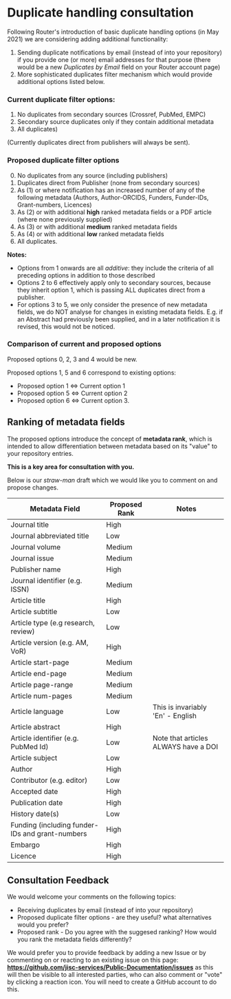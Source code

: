 # Duplicate handling consultation

Following Router's introduction of basic duplicate handling options (in May 2021) we are considering adding additional functionality:

1. Sending duplicate notifications by email (instead of into your repository) if you provide one (or more) email addresses for that purpose (there would be a new *Duplicates by Email* field on your Router account page)
2. More sophisticated duplicates filter mechanism which would provide additional options listed below.

### Current duplicate filter options:
1. No duplicates from secondary sources (Crossref, PubMed, EMPC)
2. Secondary source duplicates only if they contain additional metadata 
3. All duplicates)

(Currently duplicates direct from publishers will always be sent).

### Proposed duplicate filter options
0. No duplicates from any source (including publishers)
1. Duplicates direct from Publisher (none from secondary sources)
2. As (1) or where notification has an increased number of any of the following metadata (Authors, Author-ORCIDS, Funders, Funder-IDs, Grant-numbers, Licences) 
3. As (2) or with additional **high** ranked metadata fields or a PDF article (where none previously supplied)
4. As (3) or with additional **medium** ranked metadata fields
5. As (4) or with additional **low** ranked metadata fields
6. All duplicates.

**Notes:**

* Options from 1 onwards are all *additive*: they include the criteria of all preceding options in addition to those described 
* Options 2 to 6 effectively apply only to secondary sources, because they inherit option 1, which is passing ALL duplicates direct from a publisher. 
* For options 3 to 5, we only consider the presence of new metadata fields, we do NOT analyse for changes in existing metadata fields. E.g. if an Abstract had previously been supplied, and in a later notification it is revised, this would not be noticed.

### Comparison of current and proposed options
Proposed options 0, 2, 3 and 4 would be new.

Proposed options 1, 5 and 6 correspond to existing options: 
* Proposed option 1 <=> Current option 1
* Proposed option 5 <=> Current option 2
* Proposed option 6 <=> Current option 3.


## Ranking of metadata fields
The proposed options introduce the concept of **metadata rank**, which is intended to allow differentiation between metadata based on its "value" to your repository entries.

**This is a key area for consultation with you.**

Below is our *straw-man* draft which we would like you to comment on and propose changes.

| Metadata Field | Proposed Rank | Notes |
| ----- | ----------- | -------- |
| Journal title | High |  |
| Journal abbreviated title | Low |  |
| Journal volume | Medium |  |
| Journal issue | Medium |  |
| Publisher name | High |  |
| Journal identifier (e.g. ISSN) | Medium |  |
| Article title | High |  |
| Article subtitle | Low |  |
| Article type (e.g research, review) | Low |  |
| Article version (e.g. AM, VoR) | High |  |
| Article start-page | Medium |  |
| Article end-page | Medium |  |
| Article page-range | Medium |  |
| Article num-pages | Medium |  |
| Article language | Low | This is invariably 'En' - English |
| Article abstract | High |  |
| Article identifier (e.g. PubMed Id) | Low | Note that articles ALWAYS have a DOI |
| Article subject | Low |  |
| Author | High |  |
| Contributor (e.g. editor) | Low |  |
| Accepted date | High |  |
| Publication date | High |  |
| History date(s) | Low |  |
| Funding (including funder-IDs and grant-numbers | High |  |
| Embargo | High |  |
| Licence | High |  |

## Consultation Feedback
We would welcome your comments on the following topics:
* Receiving duplicates by email (instead of into your repository)
* Proposed duplicate filter options - are they useful? what alternatives would you prefer?
* Proposed rank - Do you agree with the suggesed ranking? How would you rank the metadata fields differently?

We would prefer you to provide feedback by adding a new Issue or by commenting on or reacting to an existing issue on this page: **https://github.com/jisc-services/Public-Documentation/issues** as this will then be visible to all interested parties, who can also comment or "vote" by clicking a reaction icon.   You will need to create a GitHub account to do this.